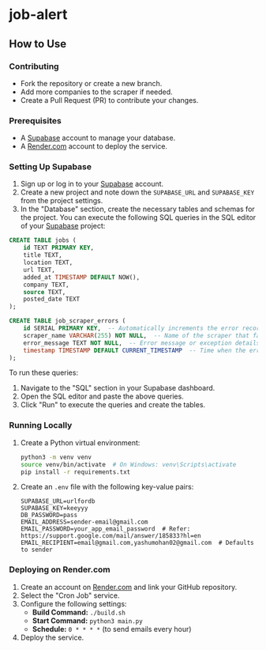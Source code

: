 # job-alert

## How to Use

### Contributing
- Fork the repository or create a new branch.
- Add more companies to the scraper if needed.
- Create a Pull Request (PR) to contribute your changes.

### Prerequisites
- A [Supabase](https://supabase.com) account to manage your database.
- A [Render.com](https://render.com) account to deploy the service.

### Setting Up Supabase
1. Sign up or log in to your [Supabase](https://supabase.com) account.
2. Create a new project and note down the `SUPABASE_URL` and `SUPABASE_KEY` from the project settings.
3. In the "Database" section, create the necessary tables and schemas for the project. You can execute the following SQL queries in the SQL editor of your [Supabase](https://supabase.com) project:

```sql
CREATE TABLE jobs (
    id TEXT PRIMARY KEY,
    title TEXT,
    location TEXT,
    url TEXT,
    added_at TIMESTAMP DEFAULT NOW(),
    company TEXT,
    source TEXT,
    posted_date TEXT
);

CREATE TABLE job_scraper_errors (
    id SERIAL PRIMARY KEY,  -- Automatically increments the error record ID
    scraper_name VARCHAR(255) NOT NULL,  -- Name of the scraper that failed
    error_message TEXT NOT NULL,  -- Error message or exception details
    timestamp TIMESTAMP DEFAULT CURRENT_TIMESTAMP  -- Time when the error occurred
);
```

To run these queries:
1. Navigate to the "SQL" section in your Supabase dashboard.
2. Open the SQL editor and paste the above queries.
3. Click "Run" to execute the queries and create the tables.

### Running Locally
1. Create a Python virtual environment:
    ```bash
    python3 -m venv venv
    source venv/bin/activate  # On Windows: venv\Scripts\activate
    pip install -r requirements.txt
    ```

2. Create an `.env` file with the following key-value pairs:
    ```env
    SUPABASE_URL=urlfordb
    SUPABASE_KEY=keeyyy
    DB_PASSWORD=pass
    EMAIL_ADDRESS=sender-email@gmail.com
    EMAIL_PASSWORD=your_app_email_password  # Refer: https://support.google.com/mail/answer/185833?hl=en
    EMAIL_RECIPIENT=email@gmail.com,yashumohan02@gmail.com  # Defaults to sender
    ```

### Deploying on Render.com
1. Create an account on [Render.com](https://render.com) and link your GitHub repository.
2. Select the "Cron Job" service.
3. Configure the following settings:
    - **Build Command:** `./build.sh`
    - **Start Command:** `python3 main.py`
    - **Schedule:** `0 * * * *` (to send emails every hour)
4. Deploy the service.
